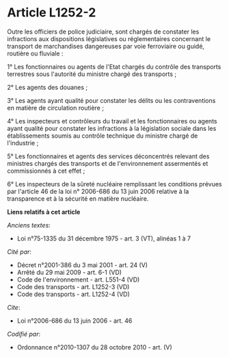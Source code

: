 # Article L1252-2

Outre les officiers de police judiciaire, sont chargés de constater les infractions aux dispositions législatives ou
réglementaires concernant le transport de marchandises dangereuses par voie ferroviaire ou guidé, routière ou fluviale :

1° Les fonctionnaires ou agents de l'Etat chargés du contrôle des transports terrestres sous l'autorité du ministre chargé
des transports ;

2° Les agents des douanes ;

3° Les agents ayant qualité pour constater les délits ou les contraventions en matière de circulation routière ;

4° Les inspecteurs et contrôleurs du travail et les fonctionnaires ou agents ayant qualité pour constater les infractions à
la législation sociale dans les établissements soumis au contrôle technique du ministre chargé de l'industrie ;

5° Les fonctionnaires et agents des services déconcentrés relevant des ministres chargés des transports et de l'environnement
assermentés et commissionnés à cet effet ;

6° Les inspecteurs de la sûreté nucléaire remplissant les conditions prévues par l'article 46 de la loi n° 2006-686 du 13
juin 2006 relative à la transparence et à la sécurité en matière nucléaire.

**Liens relatifs à cet article**

_Anciens textes_:

  - Loi n°75-1335 du 31 décembre 1975 - art. 3 (VT), alinéas 1 à 7

_Cité par_:

  - Décret n°2001-386 du 3 mai 2001 - art. 24 (V)
  - Arrêté du 29 mai 2009 - art. 6-1 (VD)
  - Code de l'environnement - art. L551-4 (VD)
  - Code des transports - art. L1252-3 (VD)
  - Code des transports - art. L1252-4 (VD)

_Cite_:

  - Loi n°2006-686 du 13 juin 2006 - art. 46

_Codifié par_:

  - Ordonnance n°2010-1307 du 28 octobre 2010 - art. (V)
